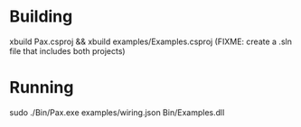 # Building
xbuild Pax.csproj && xbuild examples/Examples.csproj
(FIXME: create a .sln file that includes both projects)

# Running
sudo ./Bin/Pax.exe examples/wiring.json Bin/Examples.dll
